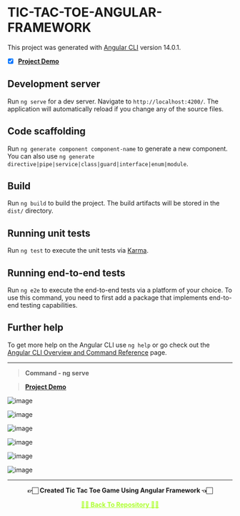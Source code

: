 # TIC-TAC-TOE-ANGULAR-FRAMEWORK

This project was generated with [Angular CLI](https://github.com/angular/angular-cli) version 14.0.1.

- [X] **[Project Demo](https://youtu.be/zCKgLImSjeo)**

## Development server

Run `ng serve` for a dev server. Navigate to `http://localhost:4200/`. The application will automatically reload if you change any of the source files.

## Code scaffolding

Run `ng generate component component-name` to generate a new component. You can also use `ng generate directive|pipe|service|class|guard|interface|enum|module`.

## Build

Run `ng build` to build the project. The build artifacts will be stored in the `dist/` directory.

## Running unit tests

Run `ng test` to execute the unit tests via [Karma](https://karma-runner.github.io).

## Running end-to-end tests

Run `ng e2e` to execute the end-to-end tests via a platform of your choice. To use this command, you need to first add a package that implements end-to-end testing capabilities.

## Further help

To get more help on the Angular CLI use `ng help` or go check out the [Angular CLI Overview and Command Reference](https://angular.io/cli) page.

---

>**Command - ng serve**

>**[Project Demo](https://youtu.be/zCKgLImSjeo)**

![image](https://user-images.githubusercontent.com/54937357/173431154-83b9b0f8-063e-449d-94a5-fe0b3bb19de8.png)

![image](https://user-images.githubusercontent.com/54937357/173431192-1d3fba6d-80d6-497b-bef9-4694aa97a3c7.png)

![image](https://user-images.githubusercontent.com/54937357/173431764-1524cfe7-2e50-4489-a88e-4cc31b5c0ee5.png)

![image](https://user-images.githubusercontent.com/54937357/173431308-8bd1b090-c5a1-46e2-98c3-cb24c778a77e.png)

![image](https://user-images.githubusercontent.com/54937357/173431522-f3187b9f-7926-4755-b759-e61e3d5eb888.png)

![image](https://user-images.githubusercontent.com/54937357/173431851-2a52456e-bbcf-477d-9baf-ed290c1810d3.png)


---

<p align="center"> <b> 👉🏻 Created Tic Tac Toe Game Using Angular Framework 👈🏻 <b> </p>
 
<p align="center"><a href='https://github.com/Amey-Thakur/TIC-TAC-TOE-ANGULAR-FRAMEWORK', style='color: greenyellow;'> ✌🏻 Back To Repository ✌🏻</p>
